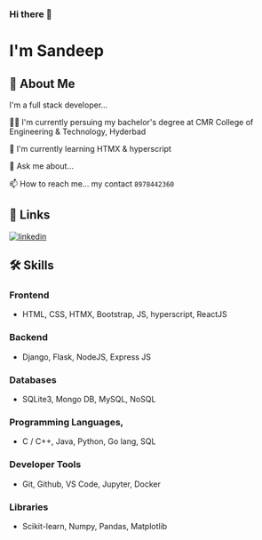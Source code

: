 ### Hi there 👋


# I'm Sandeep

## 🚀 About Me
I'm a full stack developer...

👩‍💻 I'm currently persuing my bachelor's degree at CMR College of Engineering & Technology, Hyderbad

🧠 I'm currently learning HTMX & hyperscript

💬 Ask me about...

📫 How to reach me... my contact `8978442360`




## 🔗 Links
[![linkedin](https://img.shields.io/badge/linkedin-0A66C2?style=for-the-badge&logo=linkedin&logoColor=white)](https://www.linkedin.com/sandeepk1729)


## 🛠 Skills
### Frontend
- HTML, CSS, HTMX, Bootstrap, JS, hyperscript, ReactJS
### Backend
- Django, Flask, NodeJS, Express JS
### Databases
- SQLite3, Mongo DB, MySQL, NoSQL
### Programming Languages,
- C / C++, Java, Python, Go lang, SQL
### Developer Tools
- Git, Github, VS Code, Jupyter, Docker
### Libraries
- Scikit-learn, Numpy, Pandas, Matplotlib
